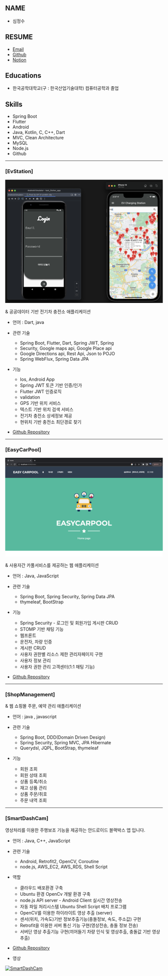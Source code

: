 ## NAME
- 심정수



## RESUME
- [Email](mailto:simking95@google.com)
- [Github](https://github.com/simjeongsoo)
- [Notion](https://chrome-expansion-872.notion.site/a087054d35ee9460391cf331f91447891)


## **Educations**

- 한국공학대학교(구 : 한국산업기술대학) 컴퓨터공학과 졸업


## **Skills**

- Spring Boot
- Flutter
- Android
- Java, Kotlin, C, C++, Dart
- MVC, Clean Architecture
- MySQL
- Node.js
- Github

--------------------

### [EvStation]

<img width="634" alt="springflutterapp" src="https://github.com/simjeongsoo/Resume/blob/master/images/springflutterapp.png?raw=true">


& 공공데이터 기반 전기차 충전소 애플리케이션

- 언어 : Dart, java
- 관련 기술
  - Spring Boot, Flutter, Dart, Spring JWT, Spring 
  - Security, Google maps api, Google Place api
  - Google Directions api, Rest Api, Json to POJO
  - Spring WebFlux, Spring Data JPA


- 기능
  - Ios, Android App
  - Spring JWT 토큰 기반 인증/인가
  - Flutter JWT 인증로직 
  - validation
  - GPS 기반 위치 서비스
  - 텍스트 기반 위치 검색 서비스 
  - 전기차 충전소 상세정보 제공 
  - 현위치 기반 충전소 최단경로 찾기
- [Github Repository](https://github.com/simjeongsoo/spring-flutter)

--------------------------
### [EasyCarPool]

<img width="634" alt="easyCarPool" src="https://github.com/simjeongsoo/Resume/blob/master/images/EasyCarPool.png?raw=true">


& 사용자간 카풀서비스를 제공하는 웹 애플리케이션

- 언어 : Java, JavaScript
- 관련 기술
  - Spring Boot, Spring Security, Spring Data JPA
  - thymeleaf, BootStrap

- 기능
    - Spring Security - 로그인 및 회원가입 게시판 CRUD
    - STOMP 기반 채팅 기능
    - 웹프론트
    - 운전자, 차량 인증
    - 게시판 CRUD
    - 사용자 권한별 리소스 제한 관리자페이지 구현
    - 사용자 정보 관리
    - 사용자 권한 관리 고객센터(1:1 채팅 기능)
  

- [Github Repository](https://github.com/simjeongsooCarPoolService/tree/master/WebCarPool)


--------------------------

### [ShopManagement]

& 웹 쇼핑몰 주문, 예약 관리 애플리케이션

- 언어 : java , javascript
- 관련 기술
  - Spring Boot, DDD(Domain Driven Design)
  - Spring Security, Spring MVC, JPA Hibernate
  - Querydsl, JQPL, BootStrap, thymeleaf
  
- 기능
  - 회원 조회
  - 회원 상태 조회
  - 상품 등록/취소
  - 재고 상품 관리
  - 상품 주문/취호
  - 주문 내역 조회

--------------------------

### [SmartDashCam]

영상처리를 이용한 주행보조 기능을 제공하는 안드로이드 블랙박스 앱 입니다.

- 언어 : Java, C++, JavaScript
- 관련 기술
  - Android, Retrofit2, OpenCV, Coroutine
  - node.js, AWS_EC2, AWS_RDS, Shell Script

- 역할 
  - 클라우드 배포환경 구축
  - Ubuntu 환경 OpenCv 개발 환경 구축
  - node.js API server - Android Client 실시간 영상전송
  - 자동 파일 처리시스템 Ubuntu Shell Script 배치 프로그램
  - OpenCV를 이용한 하이라이트 영상 추출 (server)
  - 센서(위치, 가속도)기반 정보추출기능(충돌정보, 속도, 주소값) 구현
  - Retrofit을 이용한 서버 통신 기능 구현(영상전송, 충돌 정보 전송)
  - 서버단 영상 추출기능 구현(끼어들기 차량 인식 및 영상추출, 충돌값 기반 영상 추출)
- [Github Repository](https://github.com/simjeongsoo/Team_Easy_dashcam)


- 영상

[![SmartDashCam](https://i9.ytimg.com/vi_webp/D_NHKn3G3aE/mq3.webp?sqp=COiGlJ8G-oaymwEmCMACELQB8quKqQMa8AEB-AHUBoAC4AOKAgwIABABGCMgZSgaMA8=&rs=AOn4CLCz1Pe0sOuq3XgtDfEQjbsh8XlVig)](https://youtu.be/D_NHKn3G3aE)
